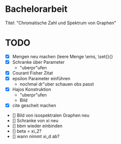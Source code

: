 Bachelorarbeit
==============

Titel: "Chromatische Zahl und Spektrum von Graphen"


TODO
======

- [x] Mengen neu machen (leere Menge \ems, \set{}{}
- [x] Schranke über Parameter
  - "uberpr"ufen
- [x] Courant Fisher Zitat
- [x] epsilon Parameter einführen
  - nochmal dr"uber schauen obs passt
- [x] Hajos Konstruktion
  - "uberpr"ufen
  - Bild
- [x] cite gescheit machen
- [] Bild von isospektralen Graphen neu
- [] Schranke von xi neu
- [] bbm wieder einbinden
- [] beta = xi_2? 
- [] wann nimmt xi_d ab?
